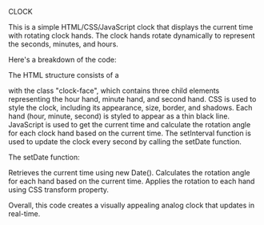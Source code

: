 CLOCK

This is a simple HTML/CSS/JavaScript clock that displays the current time with rotating clock hands. 
The clock hands rotate dynamically to represent the seconds, minutes, and hours.

Here's a breakdown of the code: 

The HTML structure consists of a <div> with the class "clock-face", which contains three child elements representing the hour hand, minute hand, and second hand.
CSS is used to style the clock, including its appearance, size, border, and shadows. Each hand (hour, minute, second) is styled to appear as a thin black line.
JavaScript is used to get the current time and calculate the rotation angle for each clock hand based on the current time. 
The setInterval function is used to update the clock every second by calling the setDate function.

The setDate function:

Retrieves the current time using new Date().
Calculates the rotation angle for each hand based on the current time.
Applies the rotation to each hand using CSS transform property.

Overall, this code creates a visually appealing analog clock that updates in real-time.
